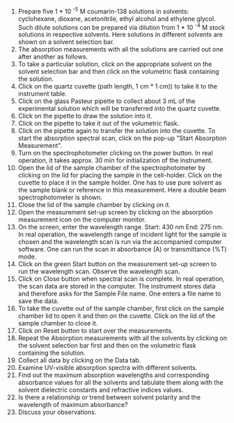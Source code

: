 1. Prepare five 1 * 10 <sup>-5</sup> M coumarin-138 solutions in solvents: cyclohexane, dioxane, acetonitrile, ethyl alcohol and ethylene glycol. Such dilute solutions can be prepared via dilution from 1 * 10 <sup>-4</sup> M stock solutions in respective solvents. Here solutions in different solvents are shown on a solvent selection bar.
2. The absorption measurements with all the solutions are carried out one after another as follows.
3. To take a particular solution, click on the appropriate solvent on the solvent selection bar and then click on the volumetric flask containing the solution.
4. Click on the quartz cuvette (path length, 1 cm * 1 cm)) to take it to the instrument table.
5. Click on the glass Pasteur pipette to collect about 3 mL of the experimental solution which will be transferred into the quartz cuvette.
6. Click on the pipette to draw the solution into it.
7. Click on the pipette to take it out of the volumetric flask.
8. Click on the pipette again to transfer the solution into the cuvette. To start the absorption spectral scan, click on the pop-up "Start Absorption Measurement".
9. Turn on the spectrophotometer clicking on the power button. In real operation, it takes approx. 30 min for initialization of the instrument.
10. Open the lid of the sample chamber of the spectrophotometer by clicking on the lid for placing the sample in the cell-holder. Click on the cuvette to place it in the sample holder. One has to use pure solvent as the sample blank or reference in this measurement. Here a double beam spectrophotometer is shown.
11. Close the lid of the sample chamber by clicking on it.
12. Open the measurement set-up screen by clicking on the absorption measurement icon on the computer monitor.
13. On the screen, enter the wavelength range. Start: 430 nm End: 275 nm. In real operation, the wavelength range of incident light for the sample is chosen and the wavelength scan is run via the accompanied computer software. One can run the scan in absorbance (A) or transmittance (%T) mode.
14. Click on the green Start button on the measurement set-up screen to run the wavelength scan. Observe the wavelength scan.
15. Click on Close button when spectral scan is complete. In real operation, the scan data are stored in the computer. The instrument stores data and therefore asks for the Sample File name. One enters a file name to save the data.
16. To take the cuvette out of the sample chamber, first click on the sample chamber lid to open it and then on the cuvette. Click on the lid of the sample chamber to close it.
17. Click on Reset button to start over the measurements.
18. Repeat the Absorption measurements with all the solvents by clicking on the solvent selection bar first and then on the volumetric flask containing the solution.
19. Collect all data by clicking on the Data tab.
20. Examine UV-visible absorption spectra with different solvents.
21. Find out the maximum absorption wavelengths and corresponding absorbance values for all the solvents and tabulate them along with the solvent dielectric constants and refractive indices values.
22. Is there a relationship or trend between solvent polarity and the wavelength of maximum absorbance?
23. Discuss your observations.
